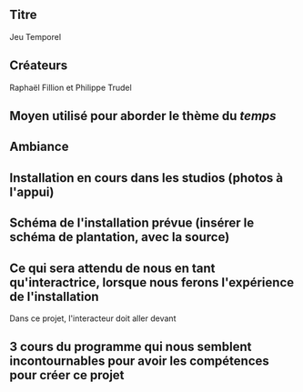 ## Titre 

Jeu Temporel

## Créateurs

Raphaël Fillion et Philippe Trudel

## Moyen utilisé pour aborder le thème du *temps* 

## Ambiance

## Installation en cours dans les studios (photos à l'appui)

## Schéma de l'installation prévue (insérer le schéma de plantation, avec la source)

## Ce qui sera attendu de nous en tant qu'interactrice, lorsque nous ferons l'expérience de l'installation
Dans ce projet, l'interacteur doit aller devant
## 3 cours du programme qui nous semblent incontournables pour avoir les compétences pour créer ce projet 
